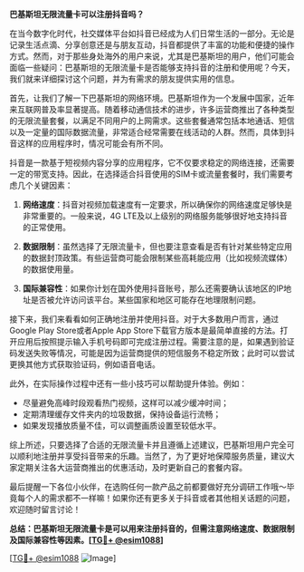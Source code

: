**巴基斯坦无限流量卡可以注册抖音吗？**

在当今数字化时代，社交媒体平台如抖音已经成为人们日常生活的一部分。无论是记录生活点滴、分享创意还是与朋友互动，抖音都提供了丰富的功能和便捷的操作方式。然而，对于那些身处海外的用户来说，尤其是巴基斯坦的用户，他们可能会面临一些疑问：巴基斯坦的无限流量卡是否能够支持抖音的注册和使用呢？今天，我们就来详细探讨这个问题，并为有需求的朋友提供实用的信息。

首先，让我们了解一下巴基斯坦的网络环境。巴基斯坦作为一个发展中国家，近年来互联网普及率显著提高。随着移动通信技术的进步，许多运营商推出了各种类型的无限流量套餐，以满足不同用户的上网需求。这些套餐通常包括本地通话、短信以及一定量的国际数据流量，非常适合经常需要在线活动的人群。然而，具体到抖音这样的应用程序时，情况可能会有所不同。

抖音是一款基于短视频内容分享的应用程序，它不仅要求稳定的网络连接，还需要一定的带宽支持。因此，在选择适合抖音使用的SIM卡或流量套餐时，我们需要考虑几个关键因素：

1. **网络速度**：抖音对视频加载速度有一定要求，所以确保你的网络速度足够快是非常重要的。一般来说，4G LTE及以上级别的网络服务能够很好地支持抖音的正常使用。
   
2. **数据限制**：虽然选择了无限流量卡，但也要注意查看是否有针对某些特定应用的数据封顶政策。有些运营商可能会限制某些高耗能应用（比如视频流媒体）的数据使用量。

3. **国际兼容性**：如果你计划在国外使用抖音账号，那么还需要确认该地区的IP地址是否被允许访问该平台。某些国家和地区可能存在地理限制问题。

接下来，我们来看看如何正确地注册并使用抖音。对于大多数用户而言，通过Google Play Store或者Apple App Store下载官方版本是最简单直接的方法。打开应用后按照提示输入手机号码即可完成注册过程。需要注意的是，如果遇到验证码发送失败等情况，可能是因为运营商提供的短信服务不稳定所致；此时可以尝试更换其他方式获取验证码，例如语音电话。

此外，在实际操作过程中还有一些小技巧可以帮助提升体验。例如：
- 尽量避免高峰时段观看热门视频，这样可以减少缓冲时间；
- 定期清理缓存文件夹内的垃圾数据，保持设备运行流畅；
- 如果发现播放质量不佳，可以调整画质设置至较低水平。

综上所述，只要选择了合适的无限流量卡并且遵循上述建议，巴基斯坦用户完全可以顺利地注册并享受抖音带来的乐趣。当然了，为了更好地保障服务质量，建议大家定期关注各大运营商推出的优惠活动，及时更新自己的套餐内容。

最后提醒一下各位小伙伴，在选购任何一款产品之前都要做好充分调研工作哦～毕竟每个人的需求都不一样嘛！如果你还有更多关于抖音或者其他相关话题的问题，欢迎随时留言讨论！

**总结：巴基斯坦无限流量卡是可以用来注册抖音的，但需注意网络速度、数据限制及国际兼容性等因素。[[TG💪+ @esim1088](https://t.me/s/esim1088)]**

[[TG💪+ @esim1088](https://t.me/s/esim1088) ![Image](https://i.postimg.cc/4NQfJmqS/Snipaste-2025-05-13-00-14-12.png)]